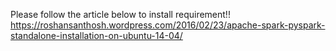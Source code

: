 Please follow the article below to install requirement!!
https://roshansanthosh.wordpress.com/2016/02/23/apache-spark-pyspark-standalone-installation-on-ubuntu-14-04/
